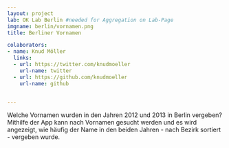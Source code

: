 ```yaml
---
layout: project
lab: OK Lab Berlin #needed for Aggregation on Lab-Page
imgname: berlin/vornamen.png
title: Berliner Vornamen

colaborators:
- name: Knud Möller
  links:
  - url: https://twitter.com/knudmoeller
    url-name: twitter
  - url: https://github.com/knudmoeller
    url-name: github


---
```


Welche Vornamen wurden in den Jahren 2012 und 2013 in Berlin vergeben? Mithilfe der App kann nach Vornamen gesucht werden und es wird angezeigt, wie häufig der Name in den beiden Jahren - nach Bezirk sortiert - vergeben wurde. 